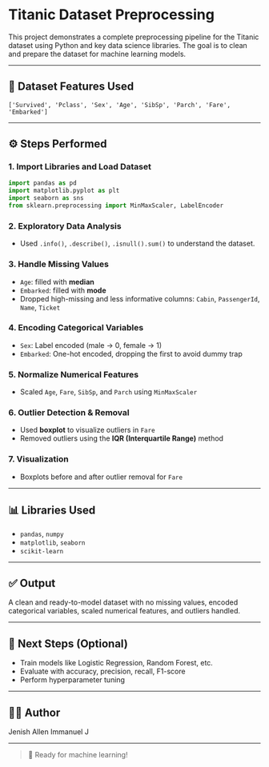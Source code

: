 # Titanic Dataset Preprocessing

This project demonstrates a complete preprocessing pipeline for the Titanic dataset using Python and key data science libraries. The goal is to clean and prepare the dataset for machine learning models.

---

## 📁 Dataset Features Used

```plaintext
['Survived', 'Pclass', 'Sex', 'Age', 'SibSp', 'Parch', 'Fare', 'Embarked']
```

---

## ⚙️ Steps Performed

### 1. **Import Libraries and Load Dataset**

```python
import pandas as pd
import matplotlib.pyplot as plt
import seaborn as sns
from sklearn.preprocessing import MinMaxScaler, LabelEncoder
```

### 2. **Exploratory Data Analysis**

* Used `.info()`, `.describe()`, `.isnull().sum()` to understand the dataset.

### 3. **Handle Missing Values**

* `Age`: filled with **median**
* `Embarked`: filled with **mode**
* Dropped high-missing and less informative columns: `Cabin`, `PassengerId`, `Name`, `Ticket`

### 4. **Encoding Categorical Variables**

* `Sex`: Label encoded (male → 0, female → 1)
* `Embarked`: One-hot encoded, dropping the first to avoid dummy trap

### 5. **Normalize Numerical Features**

* Scaled `Age`, `Fare`, `SibSp`, and `Parch` using `MinMaxScaler`

### 6. **Outlier Detection & Removal**

* Used **boxplot** to visualize outliers in `Fare`
* Removed outliers using the **IQR (Interquartile Range)** method

### 7. **Visualization**

* Boxplots before and after outlier removal for `Fare`

---

## 📊 Libraries Used

* `pandas`, `numpy`
* `matplotlib`, `seaborn`
* `scikit-learn`

---

## ✅ Output

A clean and ready-to-model dataset with no missing values, encoded categorical variables, scaled numerical features, and outliers handled.

---

## 📌 Next Steps (Optional)

* Train models like Logistic Regression, Random Forest, etc.
* Evaluate with accuracy, precision, recall, F1-score
* Perform hyperparameter tuning

---


## 👨‍💻 Author

Jenish Allen Immanuel J

---

> 🚀 Ready for machine learning!
